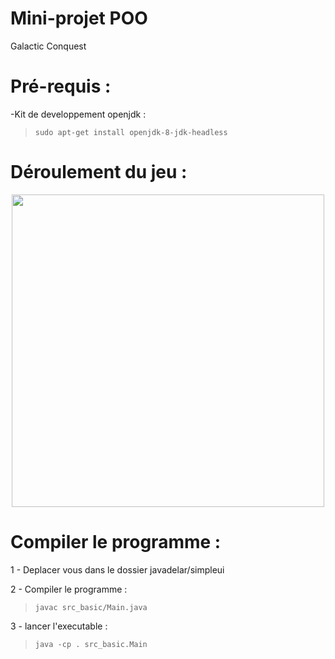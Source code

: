 # Mini-projet POO
Galactic Conquest

# Pré-requis :

-Kit de developpement openjdk :

> `sudo apt-get install openjdk-8-jdk-headless`

# Déroulement du jeu :

<p align="center"><img width='500px' src="http://emmanoe.delar.emi.u-bordeaux.fr/poo/galaxyc.png" /></p>

# Compiler le programme :

1 - Deplacer vous dans le dossier javadelar/simpleui

2 - Compiler le programme :

> `javac src_basic/Main.java`

3 - lancer l'executable :

> `java -cp . src_basic.Main`
